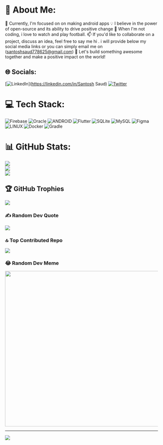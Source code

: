 # 💫 About Me:
🔭 Currently, I'm focused on on making android apps 
💡 I believe in the power of open-source and its ability to drive positive change
🌱 When I'm not coding,  i love to watch and play football. 
📫 If you'd like to collaborate on a project, discuss an idea, feel free to say  me hi .
i will provide below my social media links or you can simply email me on (santoshsaud778625@gmail.com)
🌟 Let's build something awesome together and make a positive impact on the world!


## 🌐 Socials:
[![LinkedIn](https://img.shields.io/badge/LinkedIn-%230077B5.svg?logo=linkedin&logoColor=white)](https://linkedin.com/in/Santosh Saud) [![Twitter](https://img.shields.io/badge/Twitter-%231DA1F2.svg?logo=Twitter&logoColor=white)](https://twitter.com/@ssaud6889) 

# 💻 Tech Stack:
![Firebase](https://img.shields.io/badge/firebase-%23039BE5.svg?style=for-the-badge&logo=firebase) ![Oracle](https://img.shields.io/badge/Oracle-F80000?style=for-the-badge&logo=oracle&logoColor=white) ![ANDROID](https://img.shields.io/badge/android-%2320232a.svg?style=for-the-badge&logo=android&logoColor=%a4c639) ![Flutter](https://img.shields.io/badge/Flutter-%2302569B.svg?style=for-the-badge&logo=Flutter&logoColor=white) ![SQLite](https://img.shields.io/badge/sqlite-%2307405e.svg?style=for-the-badge&logo=sqlite&logoColor=white) ![MySQL](https://img.shields.io/badge/mysql-%2300f.svg?style=for-the-badge&logo=mysql&logoColor=white) 	![Figma](https://img.shields.io/badge/figma-%23F24E1E.svg?style=for-the-badge&logo=figma&logoColor=white) ![LINUX](https://img.shields.io/badge/Linux-FCC624?style=for-the-badge&logo=linux&logoColor=black) ![Docker](https://img.shields.io/badge/docker-%230db7ed.svg?style=for-the-badge&logo=docker&logoColor=white) ![Gradle](https://img.shields.io/badge/Gradle-02303A.svg?style=for-the-badge&logo=Gradle&logoColor=white)
# 📊 GitHub Stats:
![](https://github-readme-stats.vercel.app/api?username=solome012&theme=dark&hide_border=false&include_all_commits=false&count_private=true)<br/>
![](https://github-readme-streak-stats.herokuapp.com/?user=solome012&theme=dark&hide_border=false)<br/>
![](https://github-readme-stats.vercel.app/api/top-langs/?username=solome012&theme=dark&hide_border=false&include_all_commits=false&count_private=true&layout=compact)

## 🏆 GitHub Trophies
![](https://github-profile-trophy.vercel.app/?username=solome012&theme=radical&no-frame=false&no-bg=true&margin-w=4)

### ✍️ Random Dev Quote
![](https://quotes-github-readme.vercel.app/api?type=horizontal&theme=radical)

### 🔝 Top Contributed Repo
![](https://github-contributor-stats.vercel.app/api?username=solome012&limit=5&theme=dark&combine_all_yearly_contributions=true)

### 😂 Random Dev Meme
<img src="https://rm.up.railway.app/" width="512px"/>

---
[![](https://visitcount.itsvg.in/api?id=solome012&icon=0&color=0)](https://visitcount.itsvg.in)

<!-- Proudly created with GPRM ( https://gprm.itsvg.in ) -->
